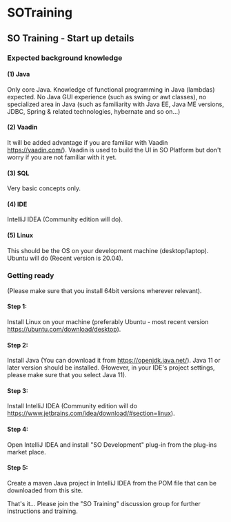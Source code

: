 # SOTraining
## SO Training - Start up details
### Expected background knowledge
#### (1) Java
Only core Java.
Knowledge of functional programming in Java (lambdas) expected.
No Java GUI experience (such as swing or awt classes), no specialized area in Java (such as familiarity with Java EE, Java ME versions, JDBC, Spring & related technologies, hybernate and so on...)
#### (2) Vaadin
It will be added advantage if you are familiar with Vaadin https://vaadin.com/). Vaadin is used to build the UI in SO Platform but don't worry if you are not familiar with it yet.
#### (3) SQL
Very basic concepts only.
#### (4) IDE
IntelliJ IDEA (Community edition will do).
#### (5) Linux
This should be the OS on your development machine (desktop/laptop). Ubuntu will do (Recent version is 20.04).
### Getting ready
(Please make sure that you install 64bit versions wherever relevant).
#### Step 1:
Install Linux on your machine (preferably Ubuntu - most recent version https://ubuntu.com/download/desktop).
#### Step 2:
Install Java (You can download it from https://openjdk.java.net/). Java 11 or later version should be installed. (However, in your IDE's project settings, please make sure that you select Java 11). 
#### Step 3:
Install IntelliJ IDEA (Community edition will do https://www.jetbrains.com/idea/download/#section=linux).
#### Step 4:
Open IntelliJ IDEA and install "SO Development" plug-in from the plug-ins market place.
#### Step 5:
Create a maven Java project in IntelliJ IDEA from the POM file that can be downloaded from this site.

That's it... Please join the "SO Training" discussion group for further instructions and training.
